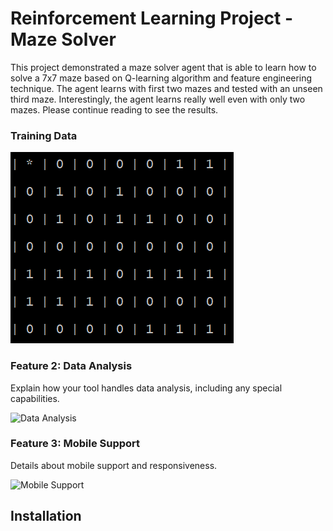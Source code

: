 # Reinforcement Learning Project - Maze Solver

This project demonstrated a maze solver agent that is able to learn how to solve a 7x7 maze based on Q-learning algorithm and feature engineering technique. The agent learns with first two mazes and tested with an unseen third maze. Interestingly, the agent learns really well even with only two mazes. Please continue reading to see the results.

### Training Data

![Train Maze 1](/results/maze1.png "User Interface Screenshot")

### Feature 2: Data Analysis

Explain how your tool handles data analysis, including any special capabilities.

![Data Analysis](/images/data_analysis_screenshot.png "Data Analysis Screenshot")

### Feature 3: Mobile Support

Details about mobile support and responsiveness.

![Mobile Support](/images/mobile_support_screenshot.png "Mobile Support Screenshot")

## Installation